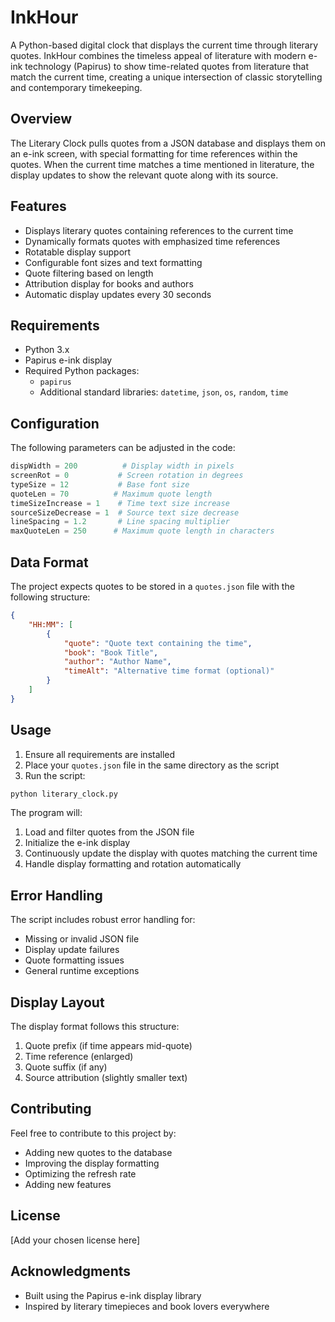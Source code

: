 # InkHour

A Python-based digital clock that displays the current time through literary quotes. InkHour combines the timeless appeal of literature with modern e-ink technology (Papirus) to show time-related quotes from literature that match the current time, creating a unique intersection of classic storytelling and contemporary timekeeping.

## Overview

The Literary Clock pulls quotes from a JSON database and displays them on an e-ink screen, with special formatting for time references within the quotes. When the current time matches a time mentioned in literature, the display updates to show the relevant quote along with its source.

## Features

- Displays literary quotes containing references to the current time
- Dynamically formats quotes with emphasized time references
- Rotatable display support
- Configurable font sizes and text formatting
- Quote filtering based on length
- Attribution display for books and authors
- Automatic display updates every 30 seconds

## Requirements

- Python 3.x
- Papirus e-ink display
- Required Python packages:
  - `papirus`
  - Additional standard libraries: `datetime`, `json`, `os`, `random`, `time`

## Configuration

The following parameters can be adjusted in the code:

```python
dispWidth = 200          # Display width in pixels
screenRot = 0           # Screen rotation in degrees
typeSize = 12           # Base font size
quoteLen = 70          # Maximum quote length
timeSizeIncrease = 1    # Time text size increase
sourceSizeDecrease = 1  # Source text size decrease
lineSpacing = 1.2       # Line spacing multiplier
maxQuoteLen = 250      # Maximum quote length in characters
```

## Data Format

The project expects quotes to be stored in a `quotes.json` file with the following structure:

```json
{
    "HH:MM": [
        {
            "quote": "Quote text containing the time",
            "book": "Book Title",
            "author": "Author Name",
            "timeAlt": "Alternative time format (optional)"
        }
    ]
}
```

## Usage

1. Ensure all requirements are installed
2. Place your `quotes.json` file in the same directory as the script
3. Run the script:

```bash
python literary_clock.py
```

The program will:
1. Load and filter quotes from the JSON file
2. Initialize the e-ink display
3. Continuously update the display with quotes matching the current time
4. Handle display formatting and rotation automatically

## Error Handling

The script includes robust error handling for:
- Missing or invalid JSON file
- Display update failures
- Quote formatting issues
- General runtime exceptions

## Display Layout

The display format follows this structure:
1. Quote prefix (if time appears mid-quote)
2. Time reference (enlarged)
3. Quote suffix (if any)
4. Source attribution (slightly smaller text)

## Contributing

Feel free to contribute to this project by:
- Adding new quotes to the database
- Improving the display formatting
- Optimizing the refresh rate
- Adding new features

## License

[Add your chosen license here]

## Acknowledgments

- Built using the Papirus e-ink display library
- Inspired by literary timepieces and book lovers everywhere